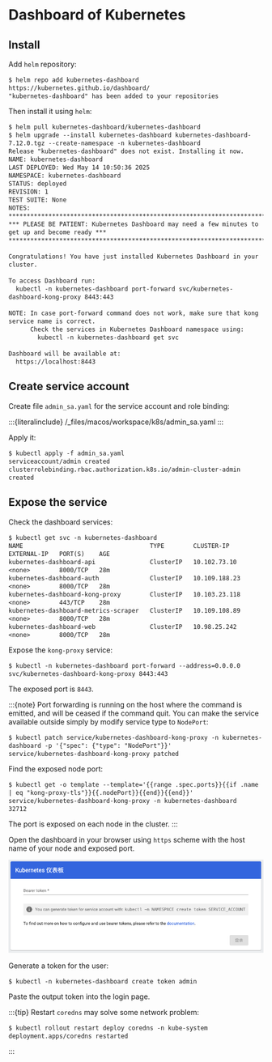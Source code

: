 # Dashboard of Kubernetes

## Install

Add `helm` repository:

```console
$ helm repo add kubernetes-dashboard https://kubernetes.github.io/dashboard/
"kubernetes-dashboard" has been added to your repositories
```

Then install it using `helm`:

```console
$ helm pull kubernetes-dashboard/kubernetes-dashboard
$ helm upgrade --install kubernetes-dashboard kubernetes-dashboard-7.12.0.tgz --create-namespace -n kubernetes-dashboard
Release "kubernetes-dashboard" does not exist. Installing it now.
NAME: kubernetes-dashboard
LAST DEPLOYED: Wed May 14 10:50:36 2025
NAMESPACE: kubernetes-dashboard
STATUS: deployed
REVISION: 1
TEST SUITE: None
NOTES:
*************************************************************************************************
*** PLEASE BE PATIENT: Kubernetes Dashboard may need a few minutes to get up and become ready ***
*************************************************************************************************

Congratulations! You have just installed Kubernetes Dashboard in your cluster.

To access Dashboard run:
  kubectl -n kubernetes-dashboard port-forward svc/kubernetes-dashboard-kong-proxy 8443:443

NOTE: In case port-forward command does not work, make sure that kong service name is correct.
      Check the services in Kubernetes Dashboard namespace using:
        kubectl -n kubernetes-dashboard get svc

Dashboard will be available at:
  https://localhost:8443
```

## Create service account

Create file `admin_sa.yaml` for the service account and role binding:

:::{literalinclude} /_files/macos/workspace/k8s/admin_sa.yaml
:::

Apply it:

```console
$ kubectl apply -f admin_sa.yaml
serviceaccount/admin created
clusterrolebinding.rbac.authorization.k8s.io/admin-cluster-admin created
```

## Expose the service

Check the dashboard services:

```console
$ kubectl get svc -n kubernetes-dashboard
NAME                                   TYPE        CLUSTER-IP      EXTERNAL-IP   PORT(S)    AGE
kubernetes-dashboard-api               ClusterIP   10.102.73.10    <none>        8000/TCP   28m
kubernetes-dashboard-auth              ClusterIP   10.109.188.23   <none>        8000/TCP   28m
kubernetes-dashboard-kong-proxy        ClusterIP   10.103.23.118   <none>        443/TCP    28m
kubernetes-dashboard-metrics-scraper   ClusterIP   10.109.108.89   <none>        8000/TCP   28m
kubernetes-dashboard-web               ClusterIP   10.98.25.242    <none>        8000/TCP   28m
```

Expose the `kong-proxy` service:

```console
$ kubectl -n kubernetes-dashboard port-forward --address=0.0.0.0 svc/kubernetes-dashboard-kong-proxy 8443:443
```

The exposed port is `8443`.

:::{note}
Port forwarding is running on the host where the command is emitted, and will be ceased if the command quit. You can make the service available outside simply by modify service type to `NodePort`:

```console
$ kubectl patch service/kubernetes-dashboard-kong-proxy -n kubernetes-dashboard -p '{"spec": {"type": "NodePort"}}'
service/kubernetes-dashboard-kong-proxy patched
```

Find the exposed node port:

```console
$ kubectl get -o template --template='{{range .spec.ports}}{{if .name | eq "kong-proxy-tls"}}{{.nodePort}}{{end}}{{end}}' service/kubernetes-dashboard-kong-proxy -n kubernetes-dashboard
32712
```

The port is exposed on each node in the cluster.
:::

Open the dashboard in your browser using `https` scheme with the host name of your node and exposed port.

![dashboard_login](/_images/cluster/k8s/dashboard_login.png/)

Generate a token for the user:

```console
$ kubectl -n kubernetes-dashboard create token admin
```

Paste the output token into the login page.

:::{tip}
Restart `coredns` may solve some network problem:

```console
$ kubectl rollout restart deploy coredns -n kube-system
deployment.apps/coredns restarted
```

:::
